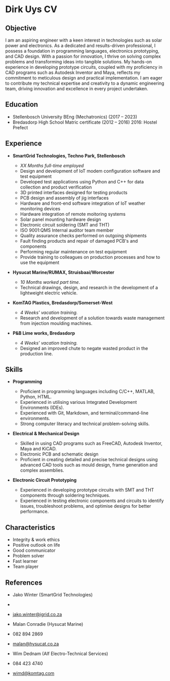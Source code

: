 # Dirk Uys CV

## Objective

I am an aspiring engineer with a keen interest in technologies such as solar power and electronics. 
As a dedicated and results-driven professional, I possess a foundation in programming languages, electronics prototyping, and CAD design. 
With a passion for innovation, I thrive on solving complex problems and transforming ideas into tangible solutions. 
My hands-on experience in developing prototype circuits, coupled with my proficiency in CAD programs such as Autodesk Inventor and Maya, reflects my commitment to meticulous design and practical implementation. 
I am eager to contribute my technical expertise and creativity to a dynamic engineering team, driving innovation and excellence in every project undertaken. 

## Education

* Stellenbosch University BEng (Mechatronics) (2017 – 2023)
* Bredasdorp High School Matric certificate (2012 – 2016) 
  2016: Hostel Prefect

## Experience

* **SmartGrid Technologies, Techno Park, Stellenbosch**
   * _XX Months full-time employed_
   * Design and development of IoT modem configuration software and test equipment
   * Developed test applications using Python and C++ for data collection and product verification
   * 3D printed interfaces designed for testing products
   * PCB design and assembly of jig interfaces
   * Hardware and front-end software integration of IoT weather monitoring devices
   * Hardware integration of remote moitoring systems
   * Solar panel mounting hardware design
   * Electronic circuit soldering (SMT and THT)
   * ISO 9001:QMS Internal auditor team member
   * Quality assurance checks performed on outgoing shipments
   * Fault finding products and repair of damaged PCB's and components
   * Performing regular maintenance on test equipment
   * Provide training to colleagues on production processes and how to use the equipment

* **Hysucat Marine/RUMAX, Struisbaai/Worcester**
    * _10 Months worked part time_.
    * Technical drawings, design, and research in the development of a lightweight electric vehicle.
 
* **KomTAG Plastics, Bredasdorp/Somerset-West**
    * _4 Weeks' vacation training._
    * Research and development of a solution towards waste management from injection moulding machines.
 
* **P&B Lime works, Bredasdorp**
    * _4 Weeks’ vacation training._
    * Designed an improved chute to negate wasted product in the production line.
 
## Skills

* **Programming**
    * Proficient in programming languages including C/C++, MATLAB, Python, HTML.
    * Experienced in utilising various Integrated Development Environments (IDEs).
    * Experienced with Git, Markdown, and terminal/command-line environments.
    * Strong computer literacy and technical problem-solving skills.
 
* **Electrical & Mechanical Design**
    * Skilled in using CAD programs such as FreeCAD, Autodesk Inventor, Maya and KiCAD.
    * Electronic PCB and schematic design
    * Proficient in creating detailed and precise technical designs using advanced CAD tools such as mould design,
      frame generation and complex assemblies.

* **Electronic Circuit Prototyping**
    * Experienced in developing prototype circuits with SMT and THT components through soldering techniques.
    * Experienced in testing electronic components and circuits to identify issues, troubleshoot problems,
      and optimise designs for better performance.

## Characteristics

* Integrity & work ethics
* Positive outlook on life
* Good communicator
* Problem solver
* Fast learner
* Team player

## References

* Jako Winter (SmartGrid Technologies)
* 
* jako.winter@igrid.co.za

* Malan Conradie (Hysucat Marine) 
* 082 894 2869 
* malan@hysucat.co.za

* Wim Dednam (Alf Electro-Technical Services) 
* 084 423 4740
* wimd@komtag.com

